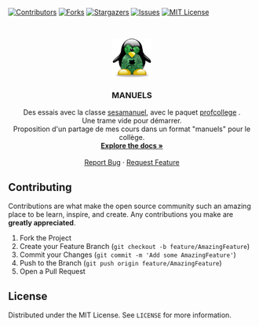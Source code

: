 <!--
*** To avoid retyping too much info. Do a search and replace for the following:
*** github_username, repo_name, twitter_handle, email, project_title, project_description
-->



<!-- PROJECT SHIELDS -->
<!--
*** I'm using markdown "reference style" links for readability.
*** Reference links are enclosed in brackets [ ] instead of parentheses ( ).
*** See the bottom of this document for the declaration of the reference variables
*** for contributors-url, forks-url, etc. This is an optional, concise syntax you may use.
*** https://www.markdownguide.org/basic-syntax/#reference-style-links
-->
[![Contributors][contributors-shield]][contributors-url]
[![Forks][forks-shield]][forks-url]
[![Stargazers][stars-shield]][stars-url]
[![Issues][issues-shield]][issues-url]
[![MIT License][license-shield]][license-url]



<!-- PROJECT LOGO -->
<br />
<p align="center">
  <a href="https://github.com/slozano54/latexManuels">
    <img src="images/logo.png" alt="Logo" width="80" height="80">
  </a>

  <h3 align="center">MANUELS</h3>

  <p align="center">
    Des essais avec la classe <a href="https://www.ctan.org/pkg/sesamanuel">sesamanuel</a>, avec le paquet <a href="https://www.ctan.org/pkg/profcollege">profcollege</a> .
    <br />
    Une trame vide pour démarrer.
    <br />
    Proposition d'un partage de mes cours dans un format "manuels" pour le collège.
    <br />
    <a href="https://github.com/slozano54/latexManuels"><strong>Explore the docs »</strong></a>
    <br />
    <br />
    <a href="https://github.com/slozano54/latexManuels/issues">Report Bug</a>
    ·
    <a href="https://github.com/slozano54/latexManuels/issues">Request Feature</a>
  </p>
</p>

<!-- CONTRIBUTING -->
## Contributing

Contributions are what make the open source community such an amazing place to be learn, inspire, and create. Any contributions you make are **greatly appreciated**.

1. Fork the Project
2. Create your Feature Branch (`git checkout -b feature/AmazingFeature`)
3. Commit your Changes (`git commit -m 'Add some AmazingFeature'`)
4. Push to the Branch (`git push origin feature/AmazingFeature`)
5. Open a Pull Request

<!-- LICENSE -->
## License

Distributed under the MIT License. See `LICENSE` for more information.

<!-- MARKDOWN LINKS & IMAGES -->
<!-- https://www.markdownguide.org/basic-syntax/#reference-style-links -->
[contributors-shield]: https://img.shields.io/github/contributors/slozano54/latexManuels.svg?style=for-the-badge
[contributors-url]: https://github.com/slozano54/latexManuels/graphs/contributors
[forks-shield]: https://img.shields.io/github/forks/slozano54/latexManuels.svg?style=for-the-badge
[forks-url]: https://github.com/slozano54/latexManuels/network/members
[stars-shield]: https://img.shields.io/github/stars/slozano54/latexManuels.svg?style=for-the-badge
[stars-url]: https://github.com/slozano54/latexManuels/stargazers
[issues-shield]: https://img.shields.io/github/issues/slozano54/latexManuels.svg?style=for-the-badge
[issues-url]: https://github.com/slozano54/latexManuels/issues
[license-shield]: https://img.shields.io/github/license/slozano54/latexManuels?style=for-the-badge
[license-url]: https://github.com/slozano54/latexManuels/blob/master/LICENSE.txt
